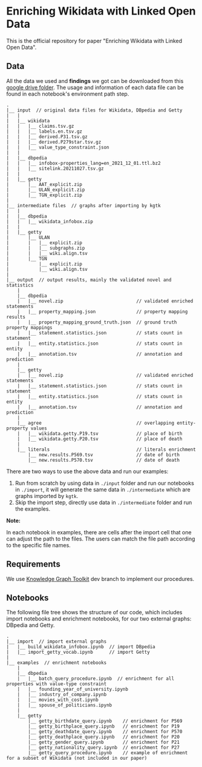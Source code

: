 # Enriching Wikidata with Linked Open Data
This is the official repository for paper "Enriching Wikidata with Linked Open Data".

## Data
All the data we used and **findings** we got can be downloaded from this [google drive folder](https://drive.google.com/drive/folders/13UjvUKcc7YUiYSQjxba4R8UmTTGVWNft?usp=sharing).
The usage and information of each data file can be found in each notebook's environment path step.
```
.
|__ input  // original data files for Wikidata, DBpedia and Getty
|   |
|   |__ wikidata
|   |   |__ claims.tsv.gz
|   |   |__ labels.en.tsv.gz
|   |   |__ derived.P31.tsv.gz
|   |   |__ derived.P279star.tsv.gz
|   |   |__ value_type_constraint.json
|   |
|   |__ dbpedia
|   |   |__ infobox-properties_lang=en_2021_12_01.ttl.bz2
|   |   |__ sitelink.20211027.tsv.gz
|   |
|   |__ getty
|       |__ AAT_explicit.zip
|       |__ ULAN_explicit.zip
|       |__ TGN_explicit.zip
|
|__ intermediate files  // graphs after importing by kgtk
|   |
|   |__ dbpedia
|   |   |__ wikidata_infobox.zip
|   |
|   |__ getty
|       |__ ULAN
|       |   |__ explicit.zip
|       |   |__ subgraphs.zip
|       |   |__ wiki.align.tsv
|       |__ TGN
|           |__ explicit.zip
|           |__ wiki.align.tsv
|
|__ output  // output results, mainly the validated novel and statistics
    |
    |__ dbpedia
    |   |__ novel.zip                           // validated enriched statements 
    |   |__ property_mapping.json               // property mapping results
    |   |__ property_mapping_ground_truth.json  // ground truth property mappings
    |   |__ statement.statistics.json           // stats count in statement
    |   |__ entity.statistics.json              // stats count in entity
    |   |__ annotation.tsv                      // annotation and prediction
    |
    |__ getty
    |   |__ novel.zip                           // validated enriched statements
    |   |__ statement.statistics.json           // stats count in statement
    |   |__ entity.statistics.json              // stats count in entity
    |   |__ annotation.tsv                      // annotation and prediction
    |
    |__ agree                                   // overlapping entity-property values
    |   |__ wikidata.getty.P19.tsv              // place of birth
    |   |__ wikidata.getty.P20.tsv              // place of death
    |   
    |__ literals                                // literals enrichment
        |__ new.results.P569.tsv                // date of birth
        |__ new.results.P570.tsv                // date of death
```
There are two ways to use the above data and run our examples:
1. Run from scratch by using data in `./input` folder and run our notebooks in `./import`,
   it will generate the same data in `./intermediate` which are graphs imported by `kgtk`.
2. Skip the import step, directly use data in `./intermediate` folder and run the examples.

**Note:** 

In each notebook in examples, there are cells after the import cell that one can adjust the path to the files. 
The users can match the file path according to the specific file names.

## Requirements
We use [Knowledge Graph Toolkit](https://github.com/usc-isi-i2/kgtk) dev branch to implement our procedures.

## Notebooks
The following file tree shows the structure of our code, which includes import notebooks and enrichment notebooks, for our two external graphs: DBpedia and Getty.
```
.
|__ import  // import external graphs
|   |__ build_wikidata_infobox.ipynb  // import DBpedia
|   |__ import_getty_vocab.ipynb      // import Getty
|
|__ examples  // enrichment notebooks
    |
    |__ dbpedia 
    |   |__ batch_query_procedure.ipynb  // enrichment for all properties with value-type constraint
    |   |__ founding_year_of_university.ipynb  
    |   |__ industry_of_company.ipynb  
    |   |__ movies_with_cost.ipynb  
    |   |__ spouse_of_politicians.ipynb  
    |
    |__ getty
        |__ getty_birthdate_query.ipynb    // enrichment for P569
        |__ getty_birthplace_query.ipynb   // enrichment for P19
        |__ getty_deathdate_query.ipynb    // enrichment for P570
        |__ getty_deathplace_query.ipynb   // enrichment for P20
        |__ getty_gender_query.ipynb       // enrichment for P21
        |__ getty_nationality_query.ipynb  // enrichment for P27
        |__ getty_query_procedure.ipynb    // example of enrichment for a subset of Wikidata (not included in our paper)
```
